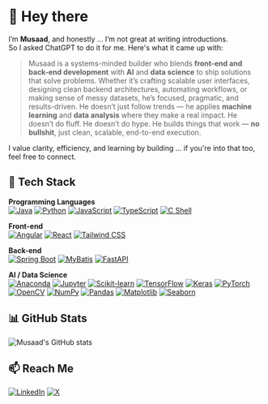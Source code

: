 # 👋 Hey there

I’m **Musaad**, and honestly ... I’m not great at writing introductions.  
So I asked ChatGPT to do it for me. Here's what it came up with:

> Musaad is a systems-minded builder who blends **front-end and back-end development** with **AI** and **data science** to ship solutions that solve problems. Whether it’s crafting scalable user interfaces, designing clean backend architectures, automating workflows, or making sense of messy datasets, he’s focused, pragmatic, and results-driven. He doesn’t just follow trends — he applies **machine learning** and **data analysis** where they make a real impact. He doesn’t do fluff. He doesn’t do hype. He builds things that work — **no bullshit**, just clean, scalable, end-to-end execution.

I value clarity, efficiency, and learning by building ... if you're into that too, feel free to connect.

## 🧰 Tech Stack  
**Programming Languages**  
[![Java](https://img.shields.io/badge/Java-ED8B00?style=flat&logo=openjdk&logoColor=white)](https://docs.oracle.com/en/java/)
[![Python](https://img.shields.io/badge/Python-3776AB?style=flat&logo=python&logoColor=white)](https://www.python.org)
[![JavaScript](https://img.shields.io/badge/JavaScript-F7DF1E?style=flat&logo=javascript&logoColor=black)](https://developer.mozilla.org/en-US/docs/Web/JavaScript)
[![TypeScript](https://img.shields.io/badge/TypeScript-3178C6?style=flat&logo=typescript&logoColor=white)](https://www.typescriptlang.org)
[![C Shell](https://img.shields.io/badge/C--Shell-4EAA25?style=flat&logo=gnu-bash&logoColor=white)](https://www.gnu.org/software/bash/)

**Front-end**  
[![Angular](https://img.shields.io/badge/Angular-DD0031?style=flat&logo=angular&logoColor=white)](https://angular.io)
[![React](https://img.shields.io/badge/React-20232A?style=flat&logo=react&logoColor=61DAFB)](https://reactjs.org)
[![Tailwind CSS](https://img.shields.io/badge/Tailwind_CSS-38B2AC?style=flat&logo=tailwind-css&logoColor=white)](https://tailwindcss.com)


**Back-end**  
[![Spring Boot](https://img.shields.io/badge/Spring_Boot-6DB33F?style=flat&logo=spring-boot&logoColor=white)](https://spring.io/projects/spring-boot)
[![MyBatis](https://img.shields.io/badge/MyBatis-005BAC?style=flat&logo=java&logoColor=white)](https://mybatis.org)
[![FastAPI](https://img.shields.io/badge/FastAPI-009688?style=flat&logo=fastapi&logoColor=white)](https://fastapi.tiangolo.com)

**AI / Data Science**  
[![Anaconda](https://img.shields.io/badge/Anaconda-44A833?style=flat&logo=anaconda&logoColor=white)](https://www.anaconda.com)
[![Jupyter](https://img.shields.io/badge/Jupyter-F37626?style=flat&logo=jupyter&logoColor=white)](https://jupyter.org)
[![Scikit-learn](https://img.shields.io/badge/Scikit--learn-F7931E?style=flat&logo=scikit-learn&logoColor=white)](https://scikit-learn.org)
[![TensorFlow](https://img.shields.io/badge/TensorFlow-FF6F00?style=flat&logo=tensorflow&logoColor=white)](https://www.tensorflow.org)
[![Keras](https://img.shields.io/badge/Keras-D00000?style=flat&logo=keras&logoColor=white)](https://keras.io)
[![PyTorch](https://img.shields.io/badge/PyTorch-EE4C2C?style=flat&logo=pytorch&logoColor=white)](https://pytorch.org)
[![OpenCV](https://img.shields.io/badge/OpenCV-5C3EE8?style=flat&logo=opencv&logoColor=white)](https://opencv.org)
[![NumPy](https://img.shields.io/badge/NumPy-013243?style=flat&logo=numpy&logoColor=white)](https://numpy.org)
[![Pandas](https://img.shields.io/badge/Pandas-150458?style=flat&logo=pandas&logoColor=white)](https://pandas.pydata.org)
[![Matplotlib](https://img.shields.io/badge/Matplotlib-11557C?style=flat&logo=plotly&logoColor=white)](https://matplotlib.org)
[![Seaborn](https://img.shields.io/badge/Seaborn-3776AB?style=flat&logo=python&logoColor=white)](https://seaborn.pydata.org)

## 📊 GitHub Stats

![Musaad's GitHub stats](https://github-readme-stats.vercel.app/api?username=musaadtech&show_icons=true&hide=issues&theme=default)

## 📫 Reach Me

[![LinkedIn](https://img.shields.io/badge/LinkedIn-@musaadmh-1A1F71?style=flat&logo=linkedin&logoColor=white)](https://linkedin.com/in/musaadmh)
[![X](https://img.shields.io/badge/X-@musaadmh-000000?style=flat&logo=twitter&logoColor=white)](https://x.com/musaadmh)


<!--
**MusaadTech/MusaadTech** is a ✨ _special_ ✨ repository because its `README.md` (this file) appears on your GitHub profile.

Here are some ideas to get you started:

- 🔭 I’m currently working on ...
- 🌱 I’m currently learning ...
- 👯 I’m looking to collaborate on ...
- 🤔 I’m looking for help with ...
- 💬 Ask me about ...
- 📫 How to reach me: ...
- 😄 Pronouns: ...
- ⚡ Fun fact: ...
-->
